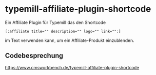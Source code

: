 # typemill-affiliate-plugin-shortcode

Ein Affiliate Plugin für Typemill das den Shortcode

`[:affiliate title="" description="" logo="" link="":]`

im Text verwenden kann, um ein Affiliate-Produkt einzublenden.

## Codebesprechung

https://www.cmsworkbench.de/typemill-affiliate-plugin-shortcode
